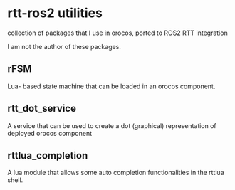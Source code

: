 # rtt-ros2 utilities
collection of packages that I use in orocos, ported to ROS2 RTT integration

I am not the author of these packages.

## rFSM
Lua- based state machine that can be loaded in an orocos component.

## rtt_dot_service
A service that can be used to create a dot (graphical) representation of deployed orocos component

## rttlua_completion
A lua module that allows some auto completion functionalities in the rttlua shell.
